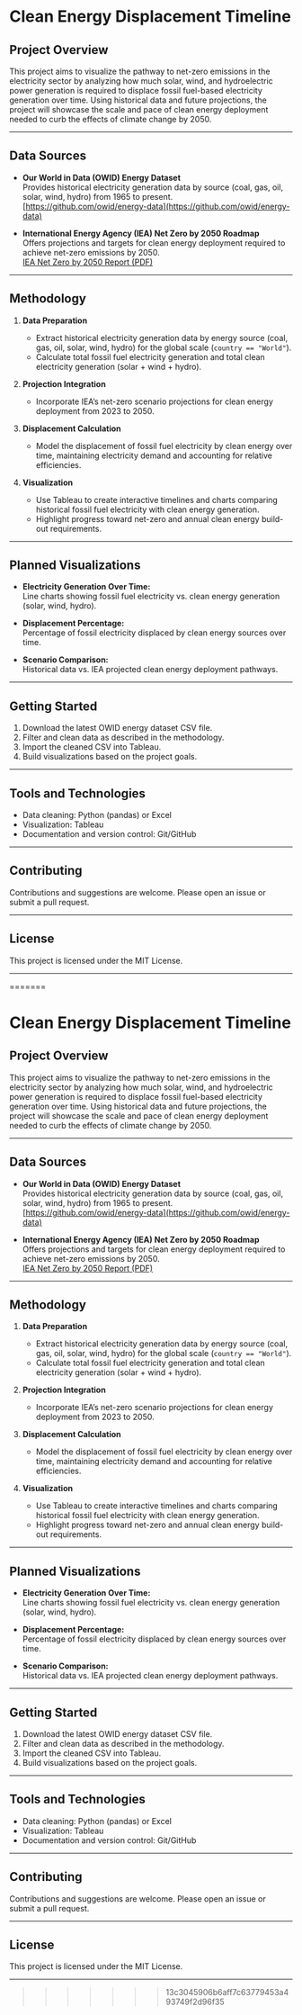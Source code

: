 # Clean Energy Displacement Timeline

## Project Overview

This project aims to visualize the pathway to net-zero emissions in the electricity sector by analyzing how much solar, wind, and hydroelectric power generation is required to displace fossil fuel-based electricity generation over time. Using historical data and future projections, the project will showcase the scale and pace of clean energy deployment needed to curb the effects of climate change by 2050.

---

## Data Sources

- **Our World in Data (OWID) Energy Dataset**  
  Provides historical electricity generation data by source (coal, gas, oil, solar, wind, hydro) from 1965 to present.  
  [https://github.com/owid/energy-data](https://github.com/owid/energy-data)

- **International Energy Agency (IEA) Net Zero by 2050 Roadmap**  
  Offers projections and targets for clean energy deployment required to achieve net-zero emissions by 2050.  
  [IEA Net Zero by 2050 Report (PDF)](https://iea.blob.core.windows.net/assets/deebef5d-0c34-4539-9d0c-10b13d840027/NetZeroby2050-ARoadmapfortheGlobalEnergySector_CORR.pdf)

---

## Methodology

1. **Data Preparation**  
   - Extract historical electricity generation data by energy source (coal, gas, oil, solar, wind, hydro) for the global scale (`country == "World"`).  
   - Calculate total fossil fuel electricity generation and total clean electricity generation (solar + wind + hydro).

2. **Projection Integration**  
   - Incorporate IEA’s net-zero scenario projections for clean energy deployment from 2023 to 2050.

3. **Displacement Calculation**  
   - Model the displacement of fossil fuel electricity by clean energy over time, maintaining electricity demand and accounting for relative efficiencies.

4. **Visualization**  
   - Use Tableau to create interactive timelines and charts comparing historical fossil fuel electricity with clean energy generation.  
   - Highlight progress toward net-zero and annual clean energy build-out requirements.

---

## Planned Visualizations

- **Electricity Generation Over Time:**  
  Line charts showing fossil fuel electricity vs. clean energy generation (solar, wind, hydro).

- **Displacement Percentage:**  
  Percentage of fossil electricity displaced by clean energy sources over time.

- **Scenario Comparison:**  
  Historical data vs. IEA projected clean energy deployment pathways.

---

## Getting Started

1. Download the latest OWID energy dataset CSV file.  
2. Filter and clean data as described in the methodology.  
3. Import the cleaned CSV into Tableau.  
4. Build visualizations based on the project goals.

---

## Tools and Technologies

- Data cleaning: Python (pandas) or Excel  
- Visualization: Tableau  
- Documentation and version control: Git/GitHub

---

## Contributing

Contributions and suggestions are welcome. Please open an issue or submit a pull request.

---

## License

This project is licensed under the MIT License.

---
=======
# Clean Energy Displacement Timeline

## Project Overview

This project aims to visualize the pathway to net-zero emissions in the electricity sector by analyzing how much solar, wind, and hydroelectric power generation is required to displace fossil fuel-based electricity generation over time. Using historical data and future projections, the project will showcase the scale and pace of clean energy deployment needed to curb the effects of climate change by 2050.

---

## Data Sources

- **Our World in Data (OWID) Energy Dataset**  
  Provides historical electricity generation data by source (coal, gas, oil, solar, wind, hydro) from 1965 to present.  
  [https://github.com/owid/energy-data](https://github.com/owid/energy-data)

- **International Energy Agency (IEA) Net Zero by 2050 Roadmap**  
  Offers projections and targets for clean energy deployment required to achieve net-zero emissions by 2050.  
  [IEA Net Zero by 2050 Report (PDF)](https://iea.blob.core.windows.net/assets/deebef5d-0c34-4539-9d0c-10b13d840027/NetZeroby2050-ARoadmapfortheGlobalEnergySector_CORR.pdf)

---

## Methodology

1. **Data Preparation**  
   - Extract historical electricity generation data by energy source (coal, gas, oil, solar, wind, hydro) for the global scale (`country == "World"`).  
   - Calculate total fossil fuel electricity generation and total clean electricity generation (solar + wind + hydro).

2. **Projection Integration**  
   - Incorporate IEA’s net-zero scenario projections for clean energy deployment from 2023 to 2050.

3. **Displacement Calculation**  
   - Model the displacement of fossil fuel electricity by clean energy over time, maintaining electricity demand and accounting for relative efficiencies.

4. **Visualization**  
   - Use Tableau to create interactive timelines and charts comparing historical fossil fuel electricity with clean energy generation.  
   - Highlight progress toward net-zero and annual clean energy build-out requirements.

---

## Planned Visualizations

- **Electricity Generation Over Time:**  
  Line charts showing fossil fuel electricity vs. clean energy generation (solar, wind, hydro).

- **Displacement Percentage:**  
  Percentage of fossil electricity displaced by clean energy sources over time.

- **Scenario Comparison:**  
  Historical data vs. IEA projected clean energy deployment pathways.

---

## Getting Started

1. Download the latest OWID energy dataset CSV file.  
2. Filter and clean data as described in the methodology.  
3. Import the cleaned CSV into Tableau.  
4. Build visualizations based on the project goals.

---

## Tools and Technologies

- Data cleaning: Python (pandas) or Excel  
- Visualization: Tableau  
- Documentation and version control: Git/GitHub

---

## Contributing

Contributions and suggestions are welcome. Please open an issue or submit a pull request.

---

## License

This project is licensed under the MIT License.

---
>>>>>>> 13c3045906b6aff7c63779453a493749f2d96f35
